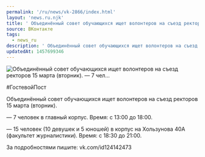 ```yaml
---
permalink: '/ru/news/vk-2866/index.html'
layout: 'news.ru.njk'
title: ' Объединённый совет обучающихся ищет волонтеров на съезд ректоров 15 марта (вторник).   — 7 чел…'
source: ВКонтакте
tags:
  - news_ru
description: ' Объединённый совет обучающихся ищет волонтеров на съезд ректоров 15 марта (вторник).   — 7 чел…'
updatedAt: 1457699346
---
```

![ Объединённый совет обучающихся ищет волонтеров на съезд ректоров 15 марта (вторник).   — 7 чел…](https://sun9-2.userapi.com/impf/c633417/v633417484/1977e/iYHGqXKkwLI.jpg?size=1280x561&quality=96&sign=d74b44fcae78012f0955006f9d86b347&c_uniq_tag=vE67emJcRgHWd7esSvp-OCfsCqMhYOw2DCOvwfrsOmg&type=album)

#ГостевойПост

Объединённый совет обучающихся ищет волонтеров на съезд ректоров 15 марта (вторник).

— 7 человек в главный корпус.
Время: с 13:00 до 18:00.

— 15 человек (10 девушек и 5 юношей) в корпус на Хользунова 40А (факультет журналистики).
Время: с 18:30 до 21:00.

За подробностями пишите: vk.com/id124142473
